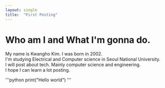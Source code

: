 ```yaml
---
layout: single
title:  "First Posting"
---
```


# Who am I and What I'm gonna do.
My name is Kwangho Kim. I was born in 2002.  
I'm studying Electrical and Computer science in Seoul National University.  
I will post about tech. Mainly computer science and engineering.  
I hope I can learn a lot posting.  

'''python
print("Hello world")
'''
